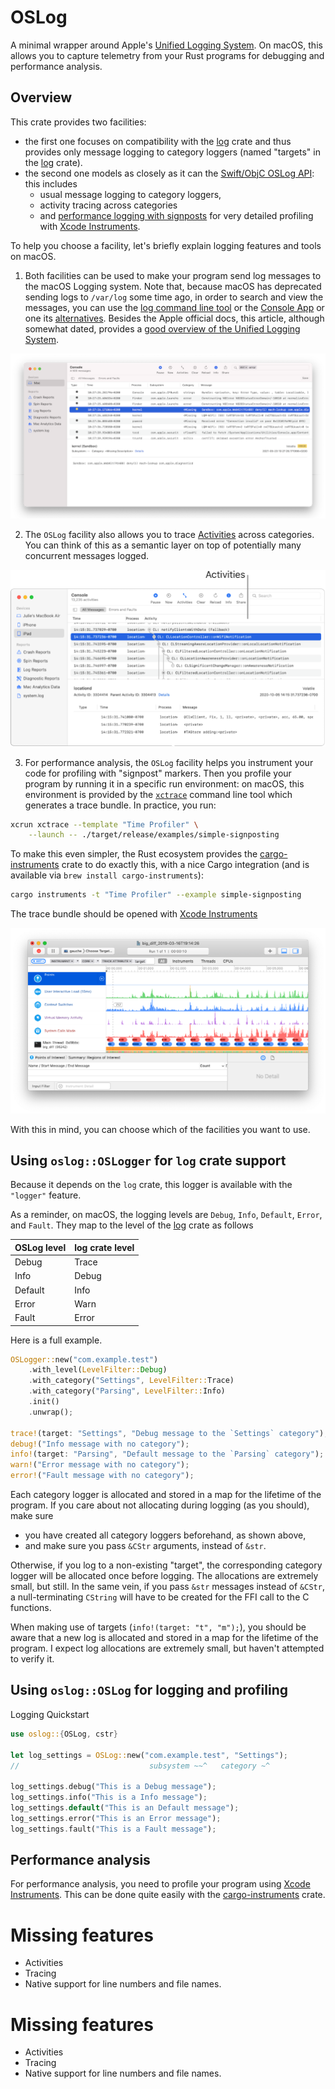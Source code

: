 # OSLog

<!-- cargo-sync-readme start -->

A minimal wrapper around Apple's [Unified Logging System]. On macOS, this
allows you to capture telemetry from your Rust programs for debugging and
performance analysis.


## Overview

This crate provides two facilities:

- the first one focuses on compatibility with the [log] crate and
thus provides only message logging to category loggers (named "targets" in
the [log] crate).
- the second one models as closely as it can the [Swift/ObjC OSLog API]:
this includes
  - usual message logging to category loggers,
  - activity tracing across categories
  - and [performance logging with signposts] for very detailed profiling
  with [Xcode Instruments].

To help you choose a facility, let's briefly explain logging features and
tools on macOS.

1. Both facilities can be used to make your program send log messages to
   the macOS Logging system. Note that, because macOS has deprecated
   sending logs to `/var/log` some time ago, in order to search and view
   the messages, you can use the [log command line tool] or the [Console
   App] or one its [alternatives]. Besides the Apple official docs, this
   article, although somewhat dated, provides a [good overview of the
   Unified Logging System].

![Console App Window](https://raw.githubusercontent.com/u0xy/oslog/screenshots/screenshots/console-app.png)

2. The `OSLog` facility also allows you to trace [Activities] across
   categories. You can think of this as a semantic layer on top of
   potentially many concurrent messages logged.

![Console App Activities](https://raw.githubusercontent.com/u0xy/oslog/screenshots/screenshots/console-app-activities.png)

3. For performance analysis, the `OSLog` facility helps you instrument
   your code for profiling with "signpost" markers. Then you profile your
   program by running it in a specific run environment: on macOS, this
   environment is provided by the [`xctrace`] command line tool which
   generates a trace bundle. In practice, you run:

```sh
xcrun xctrace --template "Time Profiler" \
    --launch -- ./target/release/examples/simple-signposting
```

To make this even simpler, the Rust ecosystem provides the
[cargo-instruments] crate to do exactly this, with a nice Cargo
integration (and is available via `brew install cargo-instruments`):

```sh
cargo instruments -t "Time Profiler" --example simple-signposting
```

The trace bundle should be opened with [Xcode Instruments]

![Instruments Systrace Profiler](https://raw.githubusercontent.com/u0xy/oslog/screenshots/screenshots/instruments-system-trace.png)

With this in mind, you can choose which of the facilities you want to use.


## Using `oslog::OSLogger` for `log` crate support

Because it depends on the `log` crate, this logger is available with the
`"logger"` feature.

As a reminder, on macOS, the logging levels are `Debug`, `Info`,
`Default`, `Error`, and `Fault`. They map to the level of the [log] crate
as follows

| OSLog level | log crate level |
| ---         | ---             |
| Debug       | Trace           |
| Info        | Debug           |
| Default     | Info            |
| Error       | Warn            |
| Fault       | Error           |

Here is a full example.

```rust
OSLogger::new("com.example.test")
    .with_level(LevelFilter::Debug)
    .with_category("Settings", LevelFilter::Trace)
    .with_category("Parsing", LevelFilter::Info)
    .init()
    .unwrap();

trace!(target: "Settings", "Debug message to the `Settings` category");
debug!("Info message with no category");
info!(target: "Parsing", "Default message to the `Parsing` category");
warn!("Error message with no category");
error!("Fault message with no category");
```

Each category logger is allocated and stored in a map for the lifetime of
the program. If you care about not allocating during logging (as you
should), make sure

- you have created all category loggers beforehand, as shown above,
- and make sure you pass `&CStr` arguments, instead of `&str`.

Otherwise, if you log to a non-existing "target", the corresponding
category logger will be allocated once before logging. The allocations are
extremely small, but still. In the same vein, if you pass `&str` messages
instead of `&CStr`, a null-terminating `CString` will have to be created
for the FFI call to the C functions.

When making use of targets (`info!(target: "t", "m");`), you should be
aware that a new log is allocated and stored in a map for the lifetime of
the program.  I expect log allocations are extremely small, but haven't
attempted to verify it.


## Using `oslog::OSLog` for logging and profiling

Logging Quickstart

```rust
use oslog::{OSLog, cstr}

let log_settings = OSLog::new("com.example.test", "Settings");
//                             subsystem ~~^   category ~^

log_settings.debug("This is a Debug message");
log_settings.info("This is a Info message");
log_settings.default("This is an Default message");
log_settings.error("This is an Error message");
log_settings.fault("This is a Fault message");
```


## Performance analysis

For performance analysis, you need to profile your program using [Xcode
Instruments]. This can be done quite easily with the [cargo-instruments]
crate.


# Missing features

* Activities
* Tracing
* Native support for line numbers and file names.

[Unified Logging System]: https://developer.apple.com/documentation/os/logging
[Swift/ObjC OSLog API]: https://developer.apple.com/documentation/os/logging
[Console App]: https://support.apple.com/guide/console/welcome/mac
[alternatives]: https://eclecticlight.co/consolation-t2m2-and-log-utilities/
[Activities]: https://developer.apple.com/documentation/os/logging/collecting_log_messages_in_activities
[log command line tool]: https://developer.apple.com/documentation/os/logging/viewing_log_messages
[log]: https://docs.rs/log
[cargo-instruments]: https://crates.io/crates/cargo-instruments
[performance logging with signposts]: https://developer.apple.com/videos/play/wwdc2018/405/
[Xcode Instruments]: https://developer.apple.com/library/archive/documentation/ToolsLanguages/Conceptual/Xcode_Overview/MeasuringPerformance.html
[`xctrace`]: https://developer.apple.com/documentation/xcode-release-notes/xcode-12-release-notes
[good overview of the Unified Logging System]: https://eclecticlight.co/2018/03/19/macos-unified-log-1-why-what-and-how/


<!-- cargo-sync-readme end -->

# Missing features

* Activities
* Tracing
* Native support for line numbers and file names.

[Unified Logging System]: https://developer.apple.com/documentation/os/logging
[Console App]: https://support.apple.com/guide/console/welcome/mac
[cargo-instruments]: https://crates.io/crates/cargo-instruments
[Xcode Instruments]: https://developer.apple.com/library/archive/documentation/ToolsLanguages/Conceptual/Xcode_Overview/MeasuringPerformance.html

<!-- cargo-sync-readme end -->
